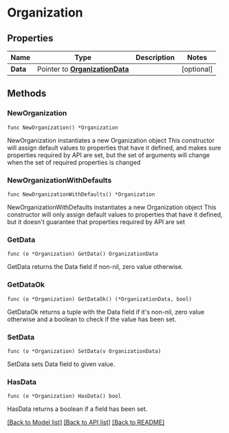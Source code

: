 # Organization

## Properties

Name | Type | Description | Notes
------------ | ------------- | ------------- | -------------
**Data** | Pointer to [**OrganizationData**](OrganizationData.md) |  | [optional] 

## Methods

### NewOrganization

`func NewOrganization() *Organization`

NewOrganization instantiates a new Organization object
This constructor will assign default values to properties that have it defined,
and makes sure properties required by API are set, but the set of arguments
will change when the set of required properties is changed

### NewOrganizationWithDefaults

`func NewOrganizationWithDefaults() *Organization`

NewOrganizationWithDefaults instantiates a new Organization object
This constructor will only assign default values to properties that have it defined,
but it doesn't guarantee that properties required by API are set

### GetData

`func (o *Organization) GetData() OrganizationData`

GetData returns the Data field if non-nil, zero value otherwise.

### GetDataOk

`func (o *Organization) GetDataOk() (*OrganizationData, bool)`

GetDataOk returns a tuple with the Data field if it's non-nil, zero value otherwise
and a boolean to check if the value has been set.

### SetData

`func (o *Organization) SetData(v OrganizationData)`

SetData sets Data field to given value.

### HasData

`func (o *Organization) HasData() bool`

HasData returns a boolean if a field has been set.


[[Back to Model list]](../README.md#documentation-for-models) [[Back to API list]](../README.md#documentation-for-api-endpoints) [[Back to README]](../README.md)


